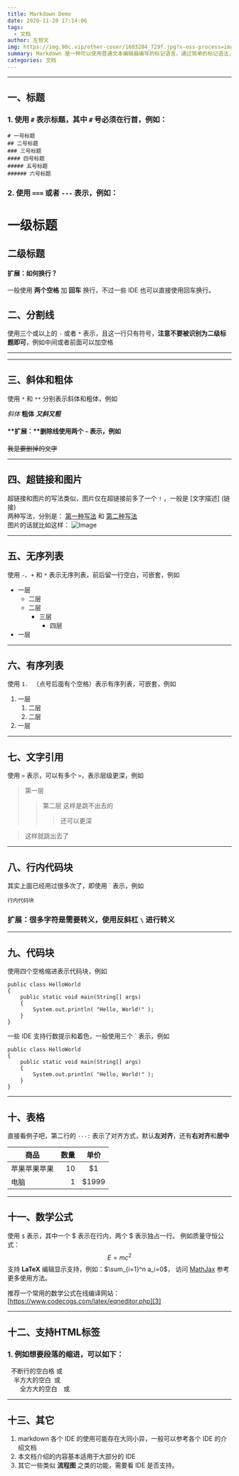 ```yaml
---
title: Markdown Demo
date: 2020-11-20 17:14:06
tags:
  - 文档
author: 左智文
img: https://img.90c.vip/other-cover/1603284_729f.jpg?x-oss-process=image/format,webp
summary: Markdown 是一种可以使用普通文本编辑器编写的标记语言，通过简单的标记语法，它可以使普通文本内容具有一定的格式。
categories: 文档
---
```





- - -

## 一、标题

### 1. 使用 `#` 表示标题，其中 `#` 号必须在行首，例如：

```
# 一号标题
## 二号标题
### 三号标题
#### 四号标题
##### 五号标题
###### 六号标题
```

### 2. 使用 `===` 或者 `---` 表示，例如：

一级标题
===

二级标题
---

#### **扩展：如何换行？**
一般使用 **两个空格** 加 **回车** 换行，不过一些 IDE 也可以直接使用回车换行。


## 二、分割线

使用三个或以上的 `-` 或者 `*`  表示，且这一行只有符号，**注意不要被识别为二级标题即可**，例如中间或者前面可以加空格

- - -

* * *


## 三、斜体和粗体

使用 `*` 和 `**` 分别表示斜体和粗体，例如  

*斜体* 
**粗体** 
***又斜又粗***

#### **扩展：**删除线使用两个 `~` 表示，例如  

~~我是要删掉的文字~~

- - -


## 四、超链接和图片

超链接和图片的写法类似，图片仅在超链接前多了一个 `!` ，一般是 [文字描述] (链接)  
两种写法，分别是： [第一种写法](https://www.baidu.com/) 和 [第二种写法][1]  
图片的话就比如这样： ![Image][2]  

[1]: https://www.baidu.com/  
[2]: https://www.zybuluo.com/static/img/logo.png  

- - -


## 五、无序列表

使用 `-`、`+` 和 `*` 表示无序列表，前后留一行空白，可嵌套，例如

+ 一层
    - 二层
    - 二层
        * 三层
            + 四层
+ 一层

- - -


## 六、有序列表

使用 `1. ` （点号后面有个空格）表示有序列表，可嵌套，例如

1. 一层
    1. 二层
    2. 二层
2. 一层

- - -


## 七、文字引用

使用 `>` 表示，可以有多个 `>`，表示层级更深，例如

> 第一层
>>第二层
>这样是跳不出去的
>>> 还可以更深

> 这样就跳出去了

- - -


## 八、行内代码块

其实上面已经用过很多次了，即使用 \` 表示，例如

`行内代码块`

### 扩展：很多字符是需要转义，使用反斜杠 `\` 进行转义

- - -


## 九、代码块

使用四个空格缩进表示代码块，例如

    public class HelloWorld
    {
        public static void main(String[] args)
        {
            System.out.println( "Hello, World!" );
        }
    }

一些 IDE 支持行数提示和着色，一般使用三个 \` 表示，例如

```
public class HelloWorld
{
    public static void main(String[] args)
    {
        System.out.println( "Hello, World!" );
    }
}
```

- - -


## 十、表格

直接看例子吧，第二行的 `---:` 表示了对齐方式，默认**左对齐**，还有**右对齐**和**居中**  

|商品|数量|单价|
|---|---:|:---:|
|苹果苹果苹果|10|\$1|
|电脑|1|\$1999|

- - -


## 十一、数学公式

使用 `$` 表示，其中一个 \$ 表示在行内，两个 \$ 表示独占一行。
例如质量守恒公式：$$E=mc^2$$
支持 **LaTeX** 编辑显示支持，例如：$\sum_{i=1}^n a_i=0$， 访问 [MathJax][2] 参考更多使用方法。

推荐一个常用的数学公式在线编译网站： [https://www.codecogs.com/latex/eqneditor.php][3]  

[2]: http://meta.math.stackexchange.com/questions/5020/mathjax-basic-tutorial-and-quick-reference  

[3]: https://www.codecogs.com/latex/eqneditor.php  

- - -


## 十二、支持HTML标签

### 1. 例如想要段落的缩进，可以如下：

&nbsp;&nbsp;不断行的空白格&nbsp;或&#160;  
&ensp;&ensp;半方大的空白&ensp;或&#8194;  
&emsp;&emsp;全方大的空白&emsp;或&#8195;  


- - -

## 十三、其它
1. markdown 各个 IDE 的使用可能存在大同小异，一般可以参考各个 IDE 的介绍文档
2. 本文档介绍的内容基本适用于大部分的 IDE
3. 其它一些类似 **流程图** 之类的功能，需要看 IDE 是否支持。